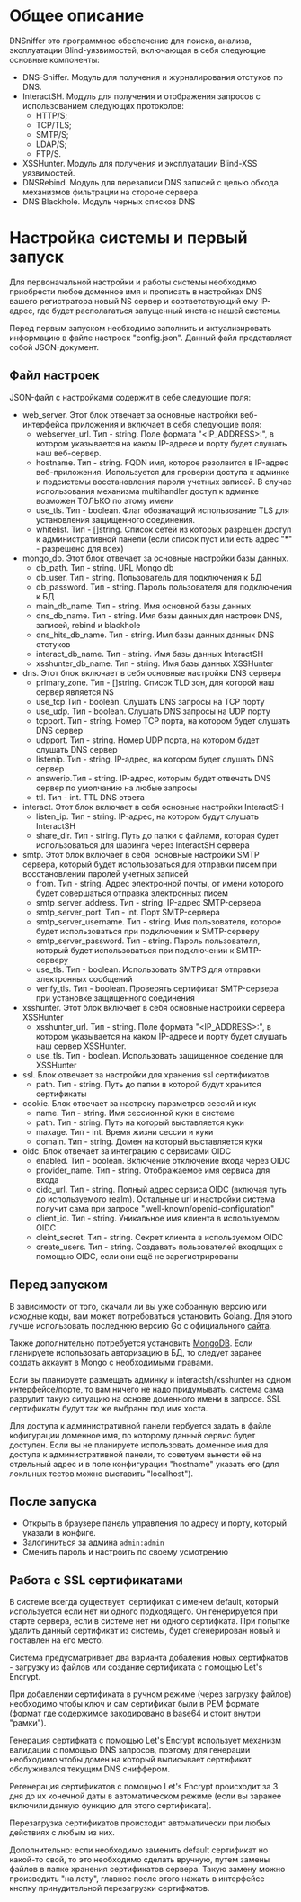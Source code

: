 # Общее описание

DNSniffer это программное обеспечение для поиска, анализа, эксплуатации Blind-уязвимостей, включающая в себя следующие основные компоненты:

* DNS-Sniffer. Модуль для получения и журналирования отстуков по DNS.
* InteractSH. Модуль для получения и отображения запросов c использованием следующих протоколов:
  * HTTP/S;
  * TCP/TLS;
  * SMTP/S;
  * LDAP/S;
  * FTP/S.
* XSSHunter. Модуль для получения и эксплуатации Blind-XSS уязвимостей. 
* DNSRebind. Модуль для перезаписи DNS записей с целью обхода механизмов фильтрации на стороне сервера. 
* DNS Blackhole. Модуль черных списков DNS

# Настройка системы и первый запуск

Для первоначальной настройки и работы системы необходимо приобрести любое доменное имя и прописать в настройках DNS вашего регистратора новый NS сервер и соответствующий ему IP-адрес, где будет располагаться запущенный инстанс нашей системы. 

Перед первым запуском необходимо заполнить и актуализировать информацию в файле настроек "config.json". Данный файл представляет собой JSON-документ.

## Файл настроек
JSON-файл с настройками содержит в себе следующие поля:

* web_server. Этот блок отвечает за основные настройки веб-интерфейса приложения и включает в себя следующие поля:
  * webserver\_url. Тип - string. Поле формата "<IP_ADDRESS>:<PORT>", в котором указывается на каком IP-адресе и порту будет слушать наш веб-сервер.
  * hostname. Тип - string. FQDN имя, которое резолвится в IP-адрес веб-приложения. Используется для проверки доступа к админке и подсистемы восстановления пароля учетных записей. В случае использования механизма multihandler доступ к админке возможен ТОЛЬКО по этому имени
  * use_tls. Тип - boolean. Флаг обозначащий использование TLS для установления защищенного соединения.
  * whitelist. Тип - []string. Список сетей из которых разрешен доступ к административной панели (если список пуст или есть адрес "*" - разрешено для всех)
* mongo_db. Этот блок отвечает за основные настройки базы данных.
  * db_path. Тип - string. URL Mongo db
  * db_user. Тип - string. Пользователь для подключения к БД
  * db_password. Тип - string. Пароль пользователя для подключения к БД
  * main\_db_name. Тип - string. Имя основной базы данных
  * dns\_db_name. Тип - string. Имя базы данных для настроек DNS, записей, rebind и blackhole
  * dns\_hits\_db_name. Тип - string. Имя базы данных данных DNS отстуков
  * interact\_db_name. Тип - string. Имя базы данных InteractSH
  * xsshunter\_db_name. Тип - string. Имя базы данных XSSHunter
* dns. Этот блок включает в себя основные настройки DNS сервера
  * primary_zone. Тип - []string. Список TLD зон, для которой наш сервер является NS
  * use_tcp.Тип - boolean. Слушать DNS запросы на TCP порту
  * use_udp. Тип - boolean. Слушать DNS запросы на UDP порту
  * tcpport. Тип - string. Номер TCP порта, на котором будет слушать DNS сервер
  * udpport. Тип - string. Номер UDP порта, на котором будет слушать DNS сервер
  * listenip. Тип - string. IP-адрес, на котором будет слушать DNS сервер
  * answerip.Тип - string. IP-адрес, которым будет отвечать DNS сервер по умолчанию на любые запросы
  * ttl. Тип - int. TTL DNS ответа
* interact. Этот блок включает в себя основные настройки InteractSH
  * listen_ip. Тип - string. IP-адрес, на котором будут слушать InteractSH
  * share_dir. Тип - string. Путь до папки с файлами, которая будет использоваться для шаринга через InteractSH сервера
* smtp. Этот блок включает в себя  основные настройки SMTP сервера, который будет использоваться для отправки писем при восстановлении паролей учетных записей
  * from. Тип - string. Адрес электронной почты, от имени которого будет совершаться отправка электронных писем
  * smtp\_server_address. Тип - string. IP-адрес SMTP-сервера
  * smtp\_server_port. Тип - int. Порт SMTP-сервера
  * smtp\_server_username. Тип - string. Имя пользователя, которое будет использоваться при подключении к SMTP-серверу
  * smtp\_server_password. Тип - string. Пароль пользователя, который будет использоваться при подключении к SMTP-серверу
  * use_tls. Тип - boolean. Использовать SMTPS для отправки электронных сообщений
  * verify_tls. Тип - boolean. Проверять сертификат SMTP-сервера при установке защищенного соединения
* xsshunter. Этот блок включает в себя основные настройки сервера XSSHunter
  * xsshunter_url. Тип - string. Поле формата "<IP_ADDRESS>:<PORT>", в котором указывается на каком IP-адресе и порту будет слушать наш сервер XSSHunter.
  * use_tls. Тип - boolean. Использовать защищенное соедение для XSSHunter
* ssl. Блок отвечает за настройки для хранения ssl сертификатов
  * path. Тип - string. Путь до папки в которой будут хранится сертификаты
* cookie. Блок отвечает за настроку параметров сессий и кук
  * name. Тип - string. Имя сессионной куки в системе
  * path. Тип - string. Путь на который выставляется куки
  * maxage. Тип - int. Время жизни сессии и куки
  * domain. Тип - string. Домен на который выставляется куки
* oidc. Блок отвечает за интеграцию с сервисами OIDC
  * enabled. Тип - boolean. Включение отключение входа через OIDC
  * provider_name. Тип - string. Отображаемое имя сервиса для входа 
  * oidc_url. Тип - string. Полный адрес сервиса OIDC (включая путь до используемого realm). Остальные url и настройки система получит сама при запросе ".well-known/openid-configuration"
  * client_id. Тип - string. Уникальное имя клиента в используемом OIDC
  * cleint_secret. Тип - string. Секрет клиента в используемом OIDC
  * create_users. Тип - string. Создавать пользователей входящих с помощью OIDC, если они ещё не зарегистрированы

## Перед запуском

В зависимости от того, скачали ли вы уже собранную версию или исходные коды, вам может потребоваться установить Golang. Для этого лучше использовать последнюю версию Go с официального [сайта](https://go.dev/doc/install).

Также дополнительно потребуется установить [MongoDB](https://www.mongodb.com/docs/manual/installation/). Если планируете использовать авторизацию в БД, то следует заранее создать аккаунт в Mongo с необходимыми правами.

Если вы планируете размещать админку и interactsh/xsshunter на одном интерфейсе/порте, то вам ничего не надо придумывать, система сама разрулит такую ситуацию на основе доменного имени в запросе. SSL сертификаты будут так же выбраны под имя хоста.

Для доступа к административной панели тербуется задать  в файле кофигурации доменное имя, по которому данный сервис будет доступен. Если вы не планируете использовать доменное имя для доступа к административной панели, то советуем вынести её на отдельный адрес и в поле конфигурации "hostname" указать его (для локльных тестов можно выставить "localhost"). 

## После запуска

* Открыть в браузере панель управления по адресу и порту, который указали в конфиге. 
* Залогиниться за админа `admin:admin` 
* Сменить пароль и настроить по своему усмотрению


## Работа с SSL сертификатами

В системе всегда существует  сертификат с именем default, который используется если нет ни одного подходящего. Он генерируется при старте сервера, если в системе нет ни одного сертифката. При попытке удалить данный сертификат из системы, будет сгенерирован новый и поставлен на его место.

Система предусматривает два варианта добаления новых сертифкатов - загрузку из файлов или создание сертификата с помощью Let's Encrypt.

При добавлении сертификата в ручном режиме (через загрузку файлов) необходимо чтобы ключ и сам сертификат были в PEM формате (формат где содержимое закодировано в base64 и стоит внутри "рамки").

Генерация сертифката с помощью Let's Encrypt использует механизм валидации с помощью DNS запросов, поэтому для генерации необходимо чтобы домен на который выписывает сертификат обслуживался текущим DNS сниффером.

Регенерация сертификатов с помощью Let's Encrypt происходит за 3 дня до их конечной даты в автоматическом режиме (если вы заранее включили данную функцию для этого сертификата).

Перезагрузка сертификатов происходит автоматически при любых действиях с любым из них.

Дополнительно: если необходимо заменить default сертификат но какой-то свой, то это необходимо сделать вручную, путем замены файлов в папке хранения сертификатов сервера. Такую замену можно производить "на лету", главное после этого нажать в интерфейсе кнопку принудительной перезагрузки сертифкатов.

